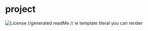 # project
  ![License](https://img.shields.io/badge/License-MIT-lightblue.svg)
//generated readMe
// w template literal you can render 
